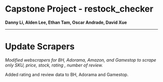 
# Capstone Project - restock_checker 
**Danny Li, Alden Lee, Ethan Tam, Oscar Andrade, David Xue**

** **

# Update Scrapers

*Modified webscrapers for BH, Adorama, Amazon, and Gamestop to scrape only SKU, price, stock, rating , number of review.*

Added rating and review data to BH, Adorama and Gamestop.




